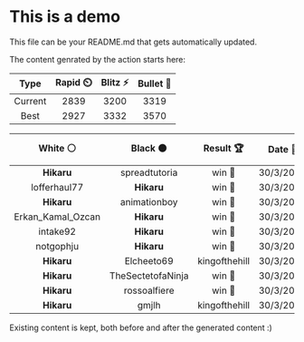 # This is a demo

This file can be your README.md that gets automatically updated.

The content genrated by the action starts here:

<!--START_SECTION:chessStats-->
<!-- Automatically generated with https://github.com/Balastrong/chess-stats-action -->

| Type | Rapid ⏲️ | Blitz ⚡ | Bullet 🔫 |
|:---:|:---:|:---:|:---:|
| Current | 2839 | 3200 | 3319 |
| Best | 2927 | 3332 | 3570 |

| White ⚪ | Black ⚫ | Result 🏆 | Date 📅 | Position 🗺️ | Type 🕕 |
|:---:|:---:|:---:|:---:|:---:|:---:|
| **Hikaru** | spreadtutoria | win 🥇 | 30/3/2023 | <a href="http://www.ee.unb.ca/cgi-bin/tervo/fen.pl?select=1k3Q2/p5R1/8/2p5/1Pp1p3/8/1P4PK/8 b - -">Link</a> | Blitz |
| lofferhaul77 | **Hikaru** | win 🥇 | 30/3/2023 | <a href="http://www.ee.unb.ca/cgi-bin/tervo/fen.pl?select=8/pp3p1p/5n2/2Ppk3/5p2/3K1B2/P4P2/8 w - -">Link</a> | Blitz |
| **Hikaru** | animationboy | win 🥇 | 30/3/2023 | <a href="http://www.ee.unb.ca/cgi-bin/tervo/fen.pl?select=r2q3r/ppp2Qk1/2np3p/2bBp1p1/7N/2PP3P/PP3PP1/R1B1K2R b KQ -">Link</a> | Blitz |
| Erkan_Kamal_Ozcan | **Hikaru** | win 🥇 | 30/3/2023 | <a href="http://www.ee.unb.ca/cgi-bin/tervo/fen.pl?select=8/p7/P5K1/3pk1p1/2p5/4p2P/8/8 w - -">Link</a> | Blitz |
| intake92 | **Hikaru** | win 🥇 | 30/3/2023 | <a href="http://www.ee.unb.ca/cgi-bin/tervo/fen.pl?select=3r4/ppp2p2/7p/4k3/5pKP/1B1P1P2/P4P2/4q3 w - -">Link</a> | Blitz |
| notgophju | **Hikaru** | win 🥇 | 30/3/2023 | <a href="http://www.ee.unb.ca/cgi-bin/tervo/fen.pl?select=8/6k1/1p1p1pP1/p2B1P2/2P1P3/1P6/1q5r/1K2Q3 w - -">Link</a> | Blitz |
| **Hikaru** | Elcheeto69 | kingofthehill  | 30/3/2023 | <a href="http://www.ee.unb.ca/cgi-bin/tervo/fen.pl?select=8/p6p/1n4q1/1p1k4/2rpRP2/2P2Q1N/PP4PP/3R3K w - -">Link</a> | Blitz |
| **Hikaru** | TheSectetofaNinja | win 🥇 | 30/3/2023 | <a href="http://www.ee.unb.ca/cgi-bin/tervo/fen.pl?select=r4b1r/p1p3pp/5p2/2pQ1B2/3PK2k/4P3/PPP2PPP/R1B4R b - -">Link</a> | Blitz |
| **Hikaru** | rossoalfiere | win 🥇 | 30/3/2023 | <a href="http://www.ee.unb.ca/cgi-bin/tervo/fen.pl?select=3B1b1r/6p1/p2kP1q1/n4R1p/1ppQP3/7B/PPP1K1PP/R7 b - -">Link</a> | Blitz |
| **Hikaru** | gmjlh | kingofthehill  | 30/3/2023 | <a href="http://www.ee.unb.ca/cgi-bin/tervo/fen.pl?select=r4bnr/6p1/p1N4p/3k1p2/2pp1P2/5N2/PP4PP/R1B2RK1 w - -">Link</a> | Blitz |

<!--END_SECTION:chessStats-->

Existing content is kept, both before and after the generated content :)
